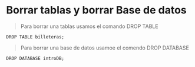 # Borrar tablas y borrar Base de datos

> Para borrar una tablas usamos el comando 
> DROP TABLE

    DROP TABLE billeteras;  

> Para borrar una base de datos usamoe el comendo
> DROP DATABASE

    DROP DATABASE introDB;

